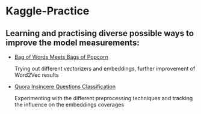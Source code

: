 # Kaggle-Practice

## Learning and practising diverse possible ways to improve the model measurements:

- [Bag of Words Meets Bags of Popcorn](https://www.kaggle.com/c/word2vec-nlp-tutorial/overview) 

   Trying out different vectorizers and embeddings, further improvement of Word2Vec results 

- [Quora Insincere Questions Classification](https://www.kaggle.com/c/quora-insincere-questions-classification) 

   Experimenting with the different preprocessing techniques and tracking the influence on the embeddings coverages
